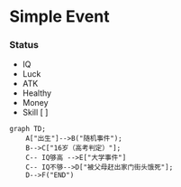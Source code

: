 # Simple Event
### Status
- IQ
- Luck
- ATK
- Healthy
- Money
- Skill [ ]


```mermaid
graph TD;
    A["出生"]-->B("随机事件");
    B-->C["16岁（高考判定）"];
    C-- IQ够高 -->E["大学事件"]
    C-- IQ不够-->D["被父母赶出家门街头饿死"];
    D-->F("END")
```
